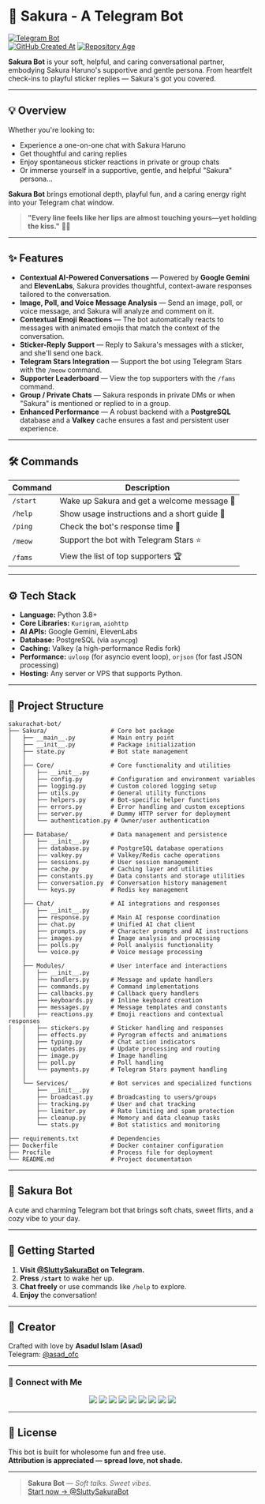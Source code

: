 # 🌸 Sakura - A Telegram Bot  
[![Telegram Bot](https://img.shields.io/badge/Chat%20Now-@SluttySakuraBot-fd79a8?logo=telegram&style=for-the-badge)](https://t.me/SluttySakuraBot)  
[![GitHub Created At](https://img.shields.io/github/created-at/qt-sakura/sakurachat-bot?style=for-the-badge&logo=github&label=Created&color=orange)](https://github.com/qt-sakura/sakurachat-bot)
[![Repository Age](https://img.shields.io/badge/Age-4%20months-blue?style=for-the-badge&logo=github&logoColor=white)](https://github.com/qt-sakura/sakurachat-bot)

**Sakura Bot** is your soft, helpful, and caring conversational partner, embodying Sakura Haruno's supportive and gentle persona.
From heartfelt check-ins to playful sticker replies — Sakura's got you covered.

---

## 💡 Overview

Whether you're looking to:
- Experience a one-on-one chat with Sakura Haruno  
- Get thoughtful and caring replies
- Enjoy spontaneous sticker reactions in private or group chats  
- Or immerse yourself in a supportive, gentle, and helpful "Sakura" persona...

**Sakura Bot** brings emotional depth, playful fun, and a caring energy right into your Telegram chat window.

> **"Every line feels like her lips are almost touching yours—yet holding the kiss."** 🌙💖

---

## ✨ Features

- **Contextual AI-Powered Conversations** — Powered by **Google Gemini** and **ElevenLabs**, Sakura provides thoughtful, context-aware responses tailored to the conversation.
- **Image, Poll, and Voice Message Analysis** — Send an image, poll, or voice message, and Sakura will analyze and comment on it.
- **Contextual Emoji Reactions** — The bot automatically reacts to messages with animated emojis that match the context of the conversation.
- **Sticker-Reply Support** — Reply to Sakura's messages with a sticker, and she'll send one back.
- **Telegram Stars Integration** — Support the bot using Telegram Stars with the `/meow` command.
- **Supporter Leaderboard** — View the top supporters with the `/fams` command.
- **Group / Private Chats** — Sakura responds in private DMs or when "Sakura" is mentioned or replied to in a group.
- **Enhanced Performance** — A robust backend with a **PostgreSQL** database and a **Valkey** cache ensures a fast and persistent user experience.

---

## 🛠️ Commands

| Command      | Description                                   |
|--------------|-----------------------------------------------|
| `/start`     | Wake up Sakura and get a welcome message 🌸    |
| `/help`      | Show usage instructions and a short guide 💁   |
| `/ping`      | Check the bot's response time 🏓               |
| `/meow`       | Support the bot with Telegram Stars ⭐        |
| `/fams`    | View the list of top supporters 🏆             |

---

## ⚙️ Tech Stack

- **Language:** Python 3.8+
- **Core Libraries:** `Kurigram`, `aiohttp`
- **AI APIs:** Google Gemini, ElevenLabs
- **Database:** PostgreSQL (via `asyncpg`)
- **Caching:** Valkey (a high-performance Redis fork)
- **Performance:** `uvloop` (for asyncio event loop), `orjson` (for fast JSON processing)
- **Hosting:** Any server or VPS that supports Python.

---

## 📂 Project Structure

```
sakurachat-bot/
├── Sakura/                  # Core bot package
│   ├── __main__.py          # Main entry point
│   ├── __init__.py          # Package initialization
│   ├── state.py             # Bot state management
│   │
│   ├── Core/                # Core functionality and utilities
│   │   ├── __init__.py
│   │   ├── config.py        # Configuration and environment variables
│   │   ├── logging.py       # Custom colored logging setup
│   │   ├── utils.py         # General utility functions
│   │   ├── helpers.py       # Bot-specific helper functions
│   │   ├── errors.py        # Error handling and custom exceptions
│   │   ├── server.py        # Dummy HTTP server for deployment
│   │   └── authentication.py # Owner/user authentication
│   │
│   ├── Database/            # Data management and persistence
│   │   ├── __init__.py
│   │   ├── database.py      # PostgreSQL database operations
│   │   ├── valkey.py        # Valkey/Redis cache operations
│   │   ├── sessions.py      # User session management
│   │   ├── cache.py         # Caching layer and utilities
│   │   ├── constants.py     # Data constants and storage utilities
│   │   ├── conversation.py  # Conversation history management
│   │   └── keys.py          # Redis key management
│   │
│   ├── Chat/                # AI integrations and responses
│   │   ├── __init__.py
│   │   ├── response.py      # Main AI response coordination
│   │   ├── chat.py          # Unified AI chat client
│   │   ├── prompts.py       # Character prompts and AI instructions
│   │   ├── images.py        # Image analysis and processing
│   │   ├── polls.py         # Poll analysis functionality
│   │   └── voice.py         # Voice message processing
│   │
│   ├── Modules/             # User interface and interactions
│   │   ├── __init__.py
│   │   ├── handlers.py      # Message and update handlers
│   │   ├── commands.py      # Command implementations
│   │   ├── callbacks.py     # Callback query handlers
│   │   ├── keyboards.py     # Inline keyboard creation
│   │   ├── messages.py      # Message templates and constants
│   │   ├── reactions.py     # Emoji reactions and contextual responses
│   │   ├── stickers.py      # Sticker handling and responses
│   │   ├── effects.py       # Pyrogram effects and animations
│   │   ├── typing.py        # Chat action indicators
│   │   ├── updates.py       # Update processing and routing
│   │   ├── image.py         # Image handling
│   │   ├── poll.py          # Poll handling
│   │   └── payments.py      # Telegram Stars payment handling
│   │
│   └── Services/            # Bot services and specialized functions
│       ├── __init__.py
│       ├── broadcast.py     # Broadcasting to users/groups
│       ├── tracking.py      # User and chat tracking
│       ├── limiter.py       # Rate limiting and spam protection
│       ├── cleanup.py       # Memory and data cleanup tasks
│       └── stats.py         # Bot statistics and monitoring
│
├── requirements.txt         # Dependencies
├── Dockerfile               # Docker container configuration
├── Procfile                 # Process file for deployment
└── README.md                # Project documentation
```

---

## 🌸 Sakura Bot

A cute and charming Telegram bot that brings soft chats, sweet flirts, and a cozy vibe to your day.

---

## 🚀 Getting Started

1.  **Visit [@SluttySakuraBot](https://t.me/SluttySakuraBot) on Telegram.**
2.  **Press `/start`** to wake her up.
3.  **Chat freely** or use commands like `/help` to explore.
4.  **Enjoy** the conversation!

---

## 👤 Creator

Crafted with love by **Asadul Islam (Asad)**  
Telegram: [@asad_ofc](https://t.me/asad_ofc)

---

### 💌 Connect with Me

<p align="center">
  <a href="https://t.me/asad_ofc"><img src="https://img.shields.io/badge/Telegram-2CA5E0?style=for-the-badge&logo=telegram&logoColor=white" /></a>
  <a href="mailto:mr.asadul.islam00@gmail.com"><img src="https://img.shields.io/badge/Gmail-D14836?style=for-the-badge&logo=gmail&logoColor=white" /></a>
  <a href="https://youtube.com/@asad_ofc"><img src="https://img.shields.io/badge/YouTube-FF0000?style=for-the-badge&logo=youtube&logoColor=white" /></a>
  <a href="https://instagram.com/aasad_ofc"><img src="https://img.shields.io/badge/Instagram-E4405F?style=for-the-badge&logo=instagram&logoColor=white" /></a>
  <a href="https://tiktok.com/@asad_ofc"><img src="https://img.shields.io/badge/TikTok-000000?style=for-the-badge&logo=tiktok&logoColor=white" /></a>
  <a href="https://x.com/asad_ofc"><img src="https://img.shields.io/badge/X-000000?style=for-the-badge&logo=twitter&logoColor=white" /></a>
  <a href="https://facebook.com/aasad.ofc"><img src="https://img.shields.io/badge/Facebook-1877F2?style=for-the-badge&logo=facebook&logoColor=white" /></a>
  <a href="https://www.threads.net/@aasad_ofc"><img src="https://img.shields.io/badge/Threads-000000?style=for-the-badge&logo=threads&logoColor=white" /></a>
  <a href="https://discord.com/users/1067999831416635473"><img src="https://img.shields.io/badge/Discord-asad__ofc-5865F2?style=for-the-badge&logo=discord&logoColor=white" /></a>
</p>

---

## 📄 License

This bot is built for wholesome fun and free use.  
**Attribution is appreciated — spread love, not shade.**

---

> **Sakura Bot** — *Soft talks. Sweet vibes.*  
[Start now → @SluttySakuraBot](https://t.me/SluttySakuraBot)